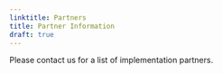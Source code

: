 ```yaml
---
linktitle: Partners
title: Partner Information
draft: true
---
```


Please contact us for a list of implementation partners.
